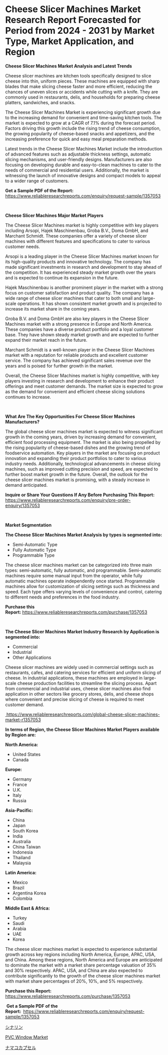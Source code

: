 <p><h1>Cheese Slicer Machines Market Research Report Forecasted for Period from 2024 -  2031 by Market Type, Market Application, and Region</h1></p><p><strong>Cheese Slicer Machines Market Analysis and Latest Trends</strong></p>
<p><p>Cheese slicer machines are kitchen tools specifically designed to slice cheese into thin, uniform pieces. These machines are equipped with sharp blades that make slicing cheese faster and more efficient, reducing the chances of uneven slices or accidents while cutting with a knife. They are commonly used in restaurants, delis, and households for preparing cheese platters, sandwiches, and snacks.</p><p>The Cheese Slicer Machines Market is experiencing significant growth due to the increasing demand for convenient and time-saving kitchen tools. The market is expected to grow at a CAGR of 7.1% during the forecast period. Factors driving this growth include the rising trend of cheese consumption, the growing popularity of cheese-based snacks and appetizers, and the increasing preference for quick and easy meal preparation methods.</p><p>Latest trends in the Cheese Slicer Machines Market include the introduction of advanced features such as adjustable thickness settings, automatic slicing mechanisms, and user-friendly designs. Manufacturers are also focusing on developing durable and easy-to-clean machines to cater to the needs of commercial and residential users. Additionally, the market is witnessing the launch of innovative designs and compact models to appeal to a wider range of customers.</p></p>
<p><strong>Get a Sample PDF of the Report:&nbsp;</strong> <a href="https://www.reliableresearchreports.com/enquiry/request-sample/1357053">https://www.reliableresearchreports.com/enquiry/request-sample/1357053</a></p>
<p>&nbsp;</p>
<p><strong>Cheese Slicer Machines Major Market Players</strong></p>
<p><p>The Cheese Slicer Machines market is highly competitive with key players including Arsopi, Hajek Maschinenbau, Groba B.V., Doma GmbH, and Marchant Schmidt. These companies offer a variety of cheese slicer machines with different features and specifications to cater to various customer needs.</p><p>Arsopi is a leading player in the Cheese Slicer Machines market known for its high-quality products and innovative technology. The company has made significant investments in research and development to stay ahead of the competition. It has experienced steady market growth over the years and is expected to continue its expansion in the future.</p><p>Hajek Maschinenbau is another prominent player in the market with a strong focus on customer satisfaction and product quality. The company has a wide range of cheese slicer machines that cater to both small and large-scale operations. It has shown consistent market growth and is projected to increase its market share in the coming years.</p><p>Groba B.V. and Doma GmbH are also key players in the Cheese Slicer Machines market with a strong presence in Europe and North America. These companies have a diverse product portfolio and a loyal customer base. They have shown steady market growth and are expected to further expand their market reach in the future.</p><p>Marchant Schmidt is a well-known player in the Cheese Slicer Machines market with a reputation for reliable products and excellent customer service. The company has achieved significant sales revenue over the years and is poised for further growth in the market.</p><p>Overall, the Cheese Slicer Machines market is highly competitive, with key players investing in research and development to enhance their product offerings and meet customer demands. The market size is expected to grow as the demand for convenient and efficient cheese slicing solutions continues to increase.</p></p>
<p>&nbsp;</p>
<p><strong>What Are The Key Opportunities For Cheese Slicer Machines Manufacturers?</strong></p>
<p><p>The global cheese slicer machines market is expected to witness significant growth in the coming years, driven by increasing demand for convenient, efficient food processing equipment. The market is also being propelled by the rising popularity of cheese-based dishes and the growing trend of foodservice automation. Key players in the market are focusing on product innovation and expanding their product portfolios to cater to various industry needs. Additionally, technological advancements in cheese slicing machines, such as improved cutting precision and speed, are expected to further boost market growth in the future. Overall, the outlook for the cheese slicer machines market is promising, with a steady increase in demand anticipated.</p></p>
<p><strong>Inquire or Share Your Questions If Any Before Purchasing This Report:</strong> <a href="https://www.reliableresearchreports.com/enquiry/pre-order-enquiry/1357053">https://www.reliableresearchreports.com/enquiry/pre-order-enquiry/1357053</a></p>
<p>&nbsp;</p>
<p><strong>Market Segmentation</strong></p>
<p><strong>The Cheese Slicer Machines Market Analysis by types is segmented into:</strong></p>
<p><ul><li>Semi-Automatic Type</li><li>Fully Automatic Type</li><li>Programmable Type</li></ul></p>
<p><p>The cheese slicer machines market can be categorized into three main types: semi-automatic, fully automatic, and programmable. Semi-automatic machines require some manual input from the operator, while fully automatic machines operate independently once started. Programmable machines allow for customization of slicing settings such as thickness and speed. Each type offers varying levels of convenience and control, catering to different needs and preferences in the food industry.</p></p>
<p><strong>Purchase this Report:&nbsp;</strong><a href="https://www.reliableresearchreports.com/purchase/1357053">https://www.reliableresearchreports.com/purchase/1357053</a></p>
<p>&nbsp;</p>
<p><strong>The Cheese Slicer Machines Market Industry Research by Application is segmented into:</strong></p>
<p><ul><li>Commercial</li><li>Industrial</li><li>Other Applications</li></ul></p>
<p><p>Cheese slicer machines are widely used in commercial settings such as restaurants, cafes, and catering services for efficient and uniform slicing of cheese. In industrial applications, these machines are employed in large-scale cheese production facilities to streamline the slicing process. Apart from commercial and industrial uses, cheese slicer machines also find application in other sectors like grocery stores, delis, and cheese shops where convenient and precise slicing of cheese is required to meet customer demand.</p></p>
<p><a href="https://www.reliableresearchreports.com/global-cheese-slicer-machines-market-r1357053">&nbsp;https://www.reliableresearchreports.com/global-cheese-slicer-machines-market-r1357053</a></p>
<p><strong>In terms of Region, the Cheese Slicer Machines Market Players available by Region are:</strong></p>
<p>
    <p> <strong> North America: </strong>
        <ul>
            <li>United States</li>
            <li>Canada</li>
        </ul>
        </p> 
    <p> <strong> Europe: </strong>
        <ul>
            <li>Germany</li>
            <li>France</li>
            <li>U.K.</li>
            <li>Italy</li>
            <li>Russia</li>
        </ul>
        </p> 
    <p> <strong> Asia-Pacific: </strong>
        <ul>
            <li>China</li>
            <li>Japan</li>
            <li>South Korea</li>
            <li>India</li>
            <li>Australia</li>
            <li>China Taiwan</li>
            <li>Indonesia</li>
            <li>Thailand</li>
            <li>Malaysia</li>
        </ul>
        </p> 
    <p> <strong> Latin America: </strong>
        <ul>
            <li>Mexico</li>
            <li>Brazil</li>
            <li>Argentina Korea</li>
            <li>Colombia</li>
        </ul>
        </p> 
    <p> <strong> Middle East & Africa: </strong>
        <ul>
            <li>Turkey</li>
            <li>Saudi</li>
            <li>Arabia</li>
            <li>UAE</li>
            <li>Korea</li>
        </ul>
    </p>
    </p>
<p><p>The cheese slicer machines market is expected to experience substantial growth across key regions including North America, Europe, APAC, USA, and China. Among these regions, North America and Europe are anticipated to dominate the market with a market share percentage valuation of 35% and 30% respectively. APAC, USA, and China are also expected to contribute significantly to the growth of the cheese slicer machines market with market share percentages of 20%, 10%, and 5% respectively.</p></p>
<p><strong>Purchase this Report: </strong><a href="https://www.reliableresearchreports.com/purchase/1357053">https://www.reliableresearchreports.com/purchase/1357053</a></p>
<p>&nbsp;<strong>Get a Sample PDF of the Report:&nbsp;&nbsp;</strong><a href="https://www.reliableresearchreports.com/enquiry/request-sample/1357053">https://www.reliableresearchreports.com/enquiry/request-sample/1357053</a></p>
<p><strong></strong></p>
<p><p><a href="https://medium.com/@eleanorardy655/%E3%82%B7%E3%83%8A%E3%83%AA%E3%83%B3%E5%B8%82%E5%A0%B4%E3%83%AC%E3%83%9D%E3%83%BC%E3%83%88%E3%81%AF-%E3%81%93%E3%81%AE%E5%B8%82%E5%A0%B4%E3%81%AE%E6%9C%80%E6%96%B0%E3%81%AE%E3%83%88%E3%83%AC%E3%83%B3%E3%83%89%E3%81%A8%E6%88%90%E9%95%B7%E6%A9%9F%E4%BC%9A%E3%82%92%E6%98%8E%E3%82%89%E3%81%8B%E3%81%AB%E3%81%97%E3%81%A6%E3%81%84%E3%81%BE%E3%81%99-c2ddba326cc5">シナリン</a></p><p><a href="https://issuu.com/reportprime-2/docs/pvc-window-market-size-2030.pptx">PVC Window Market</a></p><p><a href="https://medium.com/@tiannastark1/%E3%83%9F%E3%83%9F%E3%82%BA%E3%82%AF%E3%83%AA%E3%83%BC%E3%83%A0%E3%82%AB%E3%83%97%E3%82%BB%E3%83%AB%E5%B8%82%E5%A0%B4-2031%E5%B9%B4%E3%81%BE%E3%81%A7%E3%81%AE%E5%8B%95%E5%90%91-%E4%BA%88%E6%B8%AC-%E7%AB%B6%E4%BA%89%E5%88%86%E6%9E%90-f042cda183ab">ナマコカプセル</a></p></p>